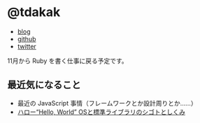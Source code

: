 # @tdakak

- [blog](http://tdak.hateblo.jp/)
- [github](https://github.com/tdakak)
- [twitter](https://twitter.com/tdakak)

11月から Ruby を書く仕事に戻る予定です。

## 最近気になること

- 最近の JavaScript 事情（フレームワークとか設計周りとか……）
- [ハロー“Hello, World” OSと標準ライブラリのシゴトとしくみ](http://www.shuwasystem.co.jp/products/7980html/4478.html)
